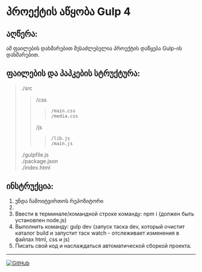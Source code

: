 # პროექტის აწყობა Gulp 4

## აღწერა:
ამ ფაილების დახმარებით შესაძლებელია პროექტის დაწყება Gulp-ის დახმარებით.

## ფაილების და პაპკების სტრუქტურა:  
>./src  
>>	/css  
>>>		/main.css  
>>>		/media.css  
>>	/js  
>>>		/lib.js  
>>>		/main.js  
>./gulpfile.js  
>./package.json  
>./index.html  

## ინსტრუქცია:  
1. უნდა ჩამოიტვირთოს რეპოზიტორი
2.    
2. Ввести в терминале/командной строке команду: npm i (должен быть установлен node.js) 
3. Выполнить команду: gulp dev (запуск таска dev, который очистит каталог build и запустит таск watch - отслеживает изменения в файлах html, css и js) 
4. Писать свой код и наслаждаться автоматической сборкой проекта. 

---

[![GitHub](https://img.shields.io/badge/-Мой_GitHub-333?style=for-the-badge&logo=GitHub&logoColor=fff)](https://github.com/morphIsmail)